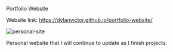 Portfolio Website

Website link: https://dylanvictor.github.io/portfolio-website/

![personal-site](https://user-images.githubusercontent.com/63017226/212771760-d2fb50d6-c023-4710-9194-723e2aae0d1d.png)

Personal website that I will continue to update as I finish projects.
